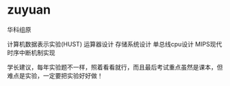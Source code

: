 # zuyuan
华科组原

计算机数据表示实验(HUST)
运算器设计
存储系统设计
单总线cpu设计
MIPS现代时序中断机制实现

学长建议，每年实验题不一样，照着看看就行，而且最后考试重点虽然是课本，但难点是实验，一定要把实验好好做！
